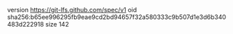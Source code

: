 version https://git-lfs.github.com/spec/v1
oid sha256:b65ee996295fb9eae9cd2bd94657f32a580333c9b507d1e3d6b340483d222918
size 142
